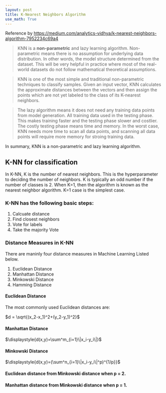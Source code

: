 ```yaml
---
layout: post
title: K-Nearest Neighbors Algorithm
use_math: True
---
```

Reference by https://medium.com/analytics-vidhya/k-nearest-neighbors-algorithm-7952234c69a4

> KNN is a **non-parametric** and lazy learning algorithm. Non-parametric means there is no assumption for underlying data distribution.
> In other words, the model structure determined from the dataset.
> This will be very helpful in practice where most of the real-world datasets do not follow mathematical theoretical assumptions.


> KNN is one of the most simple and traditional non-parametric techniques to classify samples.
> Given an input vector, KNN calculates the approximate distances between the vectors and then assign the points which are not yet labeled to the class of its K-nearest neighbors.


> The lazy algorithm means it does not need any training data points from model generation.
> All training data used in the testing phase.
> This makes training faster and the testing phase slower and costlier.
> The costly testing phase means time and memory.
> In the worst case, KNN needs more time to scan all data points, and scanning all data points will require more memory for stroing training data.

In summary, KNN is a non-parametric and lazy learning algorithm.

## K-NN for classification

In K-NN, K is the number of nearest neighbors. This is the hyperparameter to deciding the number of neighbors.
K is typically an odd number if the number of classes is 2. When K=1, then the algorithm is known as the nearest neighbor algorithm.
K=1 case is the simplest case. 

### K-NN has the following basic steps:

1. Calcuate distance
2. Find closest neighbors
3. Vote for labels
4. Take the majority Vote

### Distance Measures in K-NN

There are maninly four distance measures in Machine Learning Listed below.

1. Euclidean Distance
2. Manhattan Distance
3. Minkowski Distance
4. Hamming Distance


#### Euclidean Distance
The most commonly used Euclidean distances are:

$d = \sqrt{(x_2-x_1)^2+(y_2-y_1)^2}$

#### Manhattan Distance

$\displaystyle{d(x,y)=\sum^m_{i=1}\|x_i-y_i\|}$

#### Minkowski Distance

$\displaystyle{d(x,y)=(\sum^n_{i=1}\|x_i-y_i\|^p)^{1/p}}$

#### Euclidean distance from Minkowski distance when p = 2.
#### Manhattan distance from Minkowski distance when p = 1.
